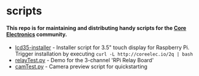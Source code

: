 # scripts
#### This repo is for maintaining and distributing handy scripts for the [Core Electronics](https://www.core-electronics.com.au) community. 


* [lcd35-installer](lcd35-installer) - Installer script for 3.5" touch display for Raspberry Pi. Trigger installation by executing `curl -L http://coreelec.io/2q | bash`
* [relayTest.py](relayTest.py) - Demo for the 3-channel 'RPi Relay Board'
* [camTest.py](camTest.py) - Camera preview script for quickstarting